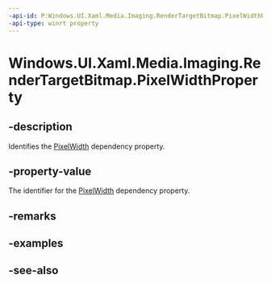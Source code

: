 ```yaml
---
-api-id: P:Windows.UI.Xaml.Media.Imaging.RenderTargetBitmap.PixelWidthProperty
-api-type: winrt property
---
```


<!-- Property syntax
public Windows.UI.Xaml.DependencyProperty PixelWidthProperty { get; }
-->

# Windows.UI.Xaml.Media.Imaging.RenderTargetBitmap.PixelWidthProperty

## -description
Identifies the [PixelWidth](rendertargetbitmap_pixelwidth.md) dependency property.



## -property-value
The identifier for the [PixelWidth](rendertargetbitmap_pixelwidth.md) dependency property.

## -remarks

## -examples

## -see-also
